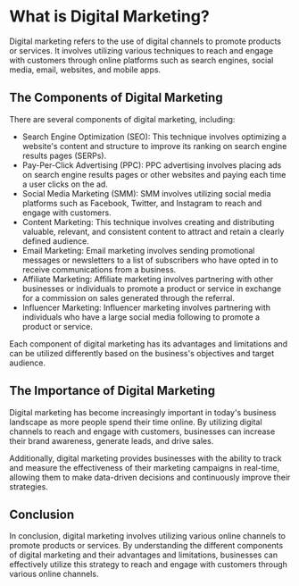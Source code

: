 What is Digital Marketing?
======================================================================

Digital marketing refers to the use of digital channels to promote products or services. It involves utilizing various techniques to reach and engage with customers through online platforms such as search engines, social media, email, websites, and mobile apps.

The Components of Digital Marketing
-----------------------------------

There are several components of digital marketing, including:

* Search Engine Optimization (SEO): This technique involves optimizing a website's content and structure to improve its ranking on search engine results pages (SERPs).
* Pay-Per-Click Advertising (PPC): PPC advertising involves placing ads on search engine results pages or other websites and paying each time a user clicks on the ad.
* Social Media Marketing (SMM): SMM involves utilizing social media platforms such as Facebook, Twitter, and Instagram to reach and engage with customers.
* Content Marketing: This technique involves creating and distributing valuable, relevant, and consistent content to attract and retain a clearly defined audience.
* Email Marketing: Email marketing involves sending promotional messages or newsletters to a list of subscribers who have opted in to receive communications from a business.
* Affiliate Marketing: Affiliate marketing involves partnering with other businesses or individuals to promote a product or service in exchange for a commission on sales generated through the referral.
* Influencer Marketing: Influencer marketing involves partnering with individuals who have a large social media following to promote a product or service.

Each component of digital marketing has its advantages and limitations and can be utilized differently based on the business's objectives and target audience.

The Importance of Digital Marketing
-----------------------------------

Digital marketing has become increasingly important in today's business landscape as more people spend their time online. By utilizing digital channels to reach and engage with customers, businesses can increase their brand awareness, generate leads, and drive sales.

Additionally, digital marketing provides businesses with the ability to track and measure the effectiveness of their marketing campaigns in real-time, allowing them to make data-driven decisions and continuously improve their strategies.

Conclusion
----------

In conclusion, digital marketing involves utilizing various online channels to promote products or services. By understanding the different components of digital marketing and their advantages and limitations, businesses can effectively utilize this strategy to reach and engage with customers through various online channels.

